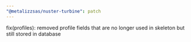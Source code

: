 ```yaml
---
"@metalizzsas/nuster-turbine": patch
---
```


fix(profiles): removed profile fields that are no longer used in skeleton but still stored in database
